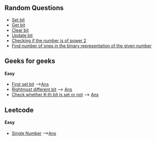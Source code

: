 ## Random Questions

* [Set bit](/bit_m/random/set_bit.cpp)
* [Get bit](/bit_m/random/get_bit.cpp)
* [Clear bit](/bit_m/random/clear_bit.cpp)
* [Update bit](/bit_m/random/update_bit.cpp)
* [Checking if the number is of power 2](/bit_m/random/is_powerof2.cpp)
* [Find number of ones in the binary representation of the given number](/bit_m/random/numof1.cpp)


## Geeks for geeks
#### Easy
* [First set bit](https://practice.geeksforgeeks.org/problems/find-first-set-bit-1587115620/1/?track=DSASP-BitMagic&batchId=154) -->[Ans](/bit_m/first_set_bit.cpp)
* [Rightmost different bit](https://practice.geeksforgeeks.org/problems/rightmost-different-bit-1587115621/0/?track=DSASP-BitMagic&batchId=154#) --> [Ans](/bit_m/rightmost_diff.cpp)
* [Check whether K-th bit is set or not](https://practice.geeksforgeeks.org/problems/check-whether-k-th-bit-is-set-or-not-1587115620/0/?track=DSASP-BitMagic&batchId=154#) --> [Ans](/bit_m/k_bit.cpp)

## Leetcode 
#### Easy
* [Single Number](https://leetcode.com/problems/single-number/) -->[Ans](/bit_m/leetcode/easy/single_num.cpp)
